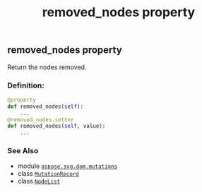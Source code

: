 ﻿---
title: removed_nodes property
second_title: Aspose.SVG for Python via .NET API References
description: 
type: docs
weight: 100
url: /python-net/aspose.svg.dom.mutations/mutationrecord/removed_nodes/
is_root: false
---

## removed_nodes property


Return the nodes removed.
### Definition:
```python
@property
def removed_nodes(self):
    ...
@removed_nodes.setter
def removed_nodes(self, value):
    ...
```

### See Also
* module [`aspose.svg.dom.mutations`](../../)
* class [`MutationRecord`](/svg/python-net/aspose.svg.dom.mutations/mutationrecord)
* class [`NodeList`](/svg/python-net/aspose.svg.collections/nodelist)
